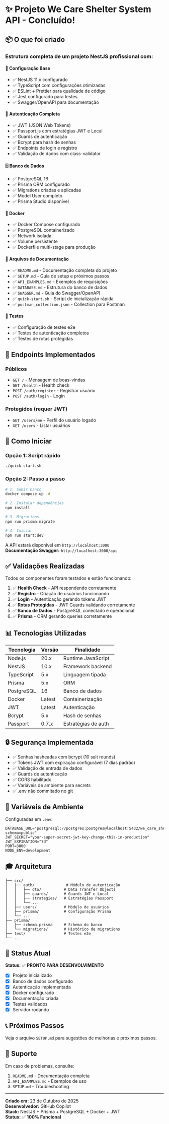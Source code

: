 # ✨ Projeto We Care Shelter System API - Concluído!

## 📦 O que foi criado

### Estrutura completa de um projeto NestJS profissional com:

#### 🔧 Configuração Base
- ✅ NestJS 11.x configurado
- ✅ TypeScript com configurações otimizadas
- ✅ ESLint + Prettier para qualidade de código
- ✅ Jest configurado para testes
- ✅ Swagger/OpenAPI para documentação

#### 🔐 Autenticação Completa
- ✅ JWT (JSON Web Tokens)
- ✅ Passport.js com estratégias JWT e Local
- ✅ Guards de autenticação
- ✅ Bcrypt para hash de senhas
- ✅ Endpoints de login e registro
- ✅ Validação de dados com class-validator

#### 🗄️ Banco de Dados
- ✅ PostgreSQL 16
- ✅ Prisma ORM configurado
- ✅ Migrations criadas e aplicadas
- ✅ Model User completo
- ✅ Prisma Studio disponível

#### 🐳 Docker
- ✅ Docker Compose configurado
- ✅ PostgreSQL containerizado
- ✅ Network isolada
- ✅ Volume persistente
- ✅ Dockerfile multi-stage para produção

#### 📁 Arquivos de Documentação
- ✅ `README.md` - Documentação completa do projeto
- ✅ `SETUP.md` - Guia de setup e próximos passos
- ✅ `API_EXAMPLES.md` - Exemplos de requisições
- ✅ `DATABASE.md` - Estrutura do banco de dados
- ✅ `SWAGGER.md` - Guia do Swagger/OpenAPI
- ✅ `quick-start.sh` - Script de inicialização rápida
- ✅ `postman_collection.json` - Collection para Postman

#### 🧪 Testes
- ✅ Configuração de testes e2e
- ✅ Testes de autenticação completos
- ✅ Testes de rotas protegidas

## 🎯 Endpoints Implementados

### Públicos
- `GET /` - Mensagem de boas-vindas
- `GET /health` - Health check
- `POST /auth/register` - Registrar usuário
- `POST /auth/login` - Login

### Protegidos (requer JWT)
- `GET /users/me` - Perfil do usuário logado
- `GET /users` - Listar usuários

## 🚀 Como Iniciar

### Opção 1: Script rápido
```bash
./quick-start.sh
```

### Opção 2: Passo a passo
```bash
# 1. Subir banco
docker compose up -d

# 2. Instalar dependências
npm install

# 3. Migrations
npm run prisma:migrate

# 4. Iniciar
npm run start:dev
```

A API estará disponível em `http://localhost:3000`  
**Documentação Swagger:** `http://localhost:3000/api`

## ✅ Validações Realizadas

Todos os componentes foram testados e estão funcionando:

1. ✅ **Health Check** - API respondendo corretamente
2. ✅ **Registro** - Criação de usuários funcionando
3. ✅ **Login** - Autenticação gerando tokens JWT
4. ✅ **Rotas Protegidas** - JWT Guards validando corretamente
5. ✅ **Banco de Dados** - PostgreSQL conectado e operacional
6. ✅ **Prisma** - ORM gerando queries corretamente

## 📊 Tecnologias Utilizadas

| Tecnologia | Versão | Finalidade |
|-----------|--------|------------|
| Node.js | 20.x | Runtime JavaScript |
| NestJS | 10.x | Framework backend |
| TypeScript | 5.x | Linguagem tipada |
| Prisma | 5.x | ORM |
| PostgreSQL | 16 | Banco de dados |
| Docker | Latest | Containerização |
| JWT | Latest | Autenticação |
| Bcrypt | 5.x | Hash de senhas |
| Passport | 0.7.x | Estratégias de auth |

## 🔒 Segurança Implementada

- ✅ Senhas hasheadas com bcrypt (10 salt rounds)
- ✅ Tokens JWT com expiração configurável (7 dias padrão)
- ✅ Validação de entrada de dados
- ✅ Guards de autenticação
- ✅ CORS habilitado
- ✅ Variáveis de ambiente para secrets
- ✅ .env não commitado no git

## 📝 Variáveis de Ambiente

Configuradas em `.env`:

```env
DATABASE_URL="postgresql://postgres:postgres@localhost:5432/we_care_shelter?schema=public"
JWT_SECRET="your-super-secret-jwt-key-change-this-in-production"
JWT_EXPIRATION="7d"
PORT=3000
NODE_ENV=development
```

## 🎓 Arquitetura

```
├── src/
│   ├── auth/              # Módulo de autenticação
│   │   ├── dto/          # Data Transfer Objects
│   │   ├── guards/       # Guards JWT e Local
│   │   ├── strategies/   # Estratégias Passport
│   │   └── ...
│   ├── users/            # Módulo de usuários
│   ├── prisma/           # Configuração Prisma
│   └── ...
├── prisma/
│   ├── schema.prisma     # Schema do banco
│   └── migrations/       # Histórico de migrations
├── test/                 # Testes e2e
└── ...
```

## 🎯 Status Atual

**Status:** ✅ **PRONTO PARA DESENVOLVIMENTO**

- [x] Projeto inicializado
- [x] Banco de dados configurado
- [x] Autenticação implementada
- [x] Docker configurado
- [x] Documentação criada
- [x] Testes validados
- [x] Servidor rodando

## 📞 Próximos Passos

Veja o arquivo `SETUP.md` para sugestões de melhorias e próximos passos.

## 🐛 Suporte

Em caso de problemas, consulte:
1. `README.md` - Documentação completa
2. `API_EXAMPLES.md` - Exemplos de uso
3. `SETUP.md` - Troubleshooting

---

**Criado em:** 23 de Outubro de 2025  
**Desenvolvedor:** GitHub Copilot  
**Stack:** NestJS + Prisma + PostgreSQL + Docker + JWT  
**Status:** ✅ **100% Funcional**
